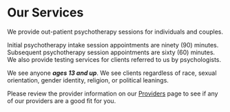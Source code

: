 # Our Services

We provide out-patient psychotherapy sessions for individuals and couples.

Initial psychotherapy intake session appointments are ninety (90) minutes.
Subsequent psychotherapy session appointments are sixty (60) minutes.
We also provide testing services for clients referred to us by psychologists.

We see anyone _**ages 13 and up**_.
We see clients regardless of race, sexual orientation, gender identity, religion, or political leanings.

Please review the provider information on our [Providers](providers.md) page to see if any of our providers are a good fit for you.
